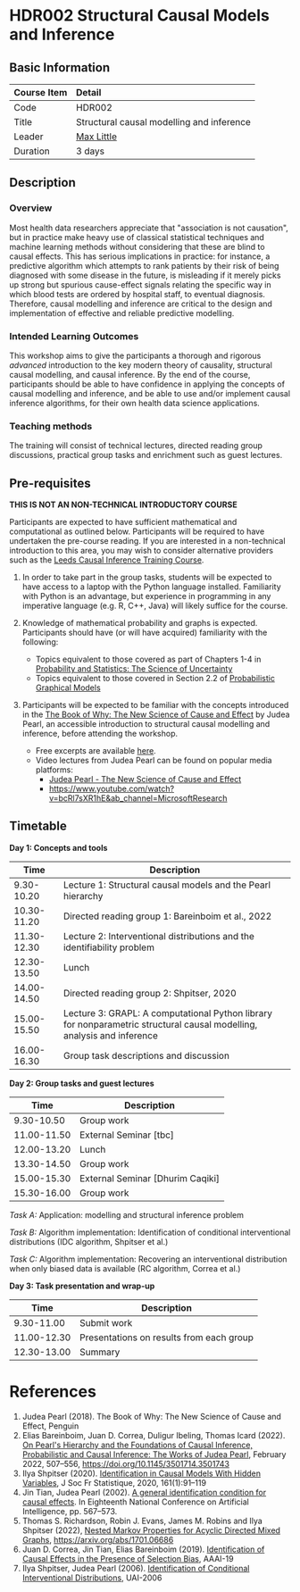 # HDR002 Structural Causal Models and Inference

## Basic Information

| Course Item | Detail |
| :---- | :------ |
| Code | HDR002 |
| Title | Structural causal modelling and inference |
| Leader | [Max Little](http://www.maxlittle.net/home/index.php) |
| Duration | 3 days |

## Description

### Overview 

Most health data researchers appreciate that "association is not causation", but in practice make heavy use of classical statistical techniques and machine learning methods without considering that these are blind to causal effects. This has serious implications in practice: for instance, a predictive algorithm which attempts to rank patients by their risk of being diagnosed with some disease in the future, is misleading if it merely picks up strong but spurious cause-effect signals relating the specific way in which blood tests are ordered by hospital staff, to eventual diagnosis. Therefore, causal modelling and inference are critical to the design and implementation of effective and reliable predictive modelling.

### Intended Learning Outcomes

This workshop aims to give the participants a thorough and rigorous *advanced* introduction to the key modern theory of causality, structural causal modelling, and causal inference. By the end of the course, participants should be able to have confidence in applying the concepts of causal modelling and inference, and be able to use and/or implement causal inference algorithms, for their own health data science applications.

### Teaching methods

The training will consist of technical lectures, directed reading group discussions, practical group tasks and enrichment such as guest lectures.

## Pre-requisites

**THIS IS NOT AN NON-TECHNICAL INTRODUCTORY COURSE** 

Participants are expected to have sufficient mathematical and computational as outlined below. Participants will be required to have undertaken the pre-course reading. If you are interested in a non-technical introduction to this area, you may wish to consider alternative providers such as the [Leeds Causal Inference Training Course](https://www.causalinsights.com/training/).

1. In order to take part in the group tasks, students will be expected to have access to a laptop with the Python language installed. Familiarity with Python is an advantage, but experience in programming in any imperative language (e.g. R, C++, Java) will likely suffice for the course.

2. Knowledge of mathematical probability and graphs is expected. Participants should have (or will have acquired) familiarity with the following: 
    - Topics equivalent to those covered as part of Chapters 1-4 in [Probability and Statistics: The Science of Uncertainty](https://www.utstat.toronto.edu/mikevans/jeffrosenthal/book.pdf)
    - Topics equivalent to those covered in Section 2.2 of [Probabilistic Graphical Models](http://mcb111.org/w06/KollerFriedman.pdf)

3. Participants will be expected to be familiar with the concepts introduced in the [The Book of Why: The New Science of Cause and Effect](https://en.wikipedia.org/wiki/The_Book_of_Why) by Judea Pearl, an accessible introduction to structural causal modelling and inference, before attending the workshop.  
    - Free excerpts are available [here](http://bayes.cs.ucla.edu/WHY/). 
    - Video lectures from Judea Pearl can be found on popular media platforms: 
      - [Judea Pearl - The New Science of Cause and Effect](https://www.youtube.com/watch?v=ZaPV1OSEpHw&ab_channel=PyData)
      - https://www.youtube.com/watch?v=bcRl7sXR1hE&ab_channel=MicrosoftResearch

## Timetable

**Day 1: Concepts and tools**

| Time | Description | 
| ---- | ----------- |
| 9.30-10.20 | Lecture 1: Structural causal models and the Pearl hierarchy |
| 10.30-11.20 | Directed reading group 1: Bareinboim et al., 2022 |
| 11.30-12.30 | Lecture 2: Interventional distributions and the identifiability problem |
| 12.30-13.50 | Lunch |
| 14.00-14.50 | Directed reading group 2: Shpitser, 2020 |
| 15.00-15.50 | Lecture 3: GRAPL: A computational Python library for nonparametric structural causal modelling, analysis and inference |
| 16.00-16.30 | Group task descriptions and discussion |

**Day 2: Group tasks and guest lectures**

| Time | Description | 
| ---- | ----------- |
| 9.30-10.50 | Group work | 
| 11.00-11.50 | External Seminar [tbc] | 
| 12.00-13.20 | Lunch | 
| 13.30-14.50 | Group work | 
| 15.00-15.30 | External Seminar [Dhurim Caqiki] | 
| 15.30-16.00 | Group work | 

*Task A:* Application: modelling and structural inference problem

*Task B:* Algorithm implementation: Identification of conditional interventional distributions (IDC algorithm, Shpitser et al.)

*Task C:* Algorithm implementation: Recovering an interventional distribution when only biased data is available (RC algorithm, Correa et al.)

**Day 3: Task presentation and wrap-up**

| Time | Description | 
| ---- | ----------- |
| 9.30-11.00 | Submit work | 
| 11.00-12.30 | Presentations on results from each group | 
| 12.30-13.00 | Summary | 

# References

1. Judea Pearl (2018). The Book of Why: The New Science of Cause and Effect, Penguin
2. Elias Bareinboim, Juan D. Correa, Duligur Ibeling, Thomas Icard (2022). [On Pearl's Hierarchy and the Foundations of Causal Inference, Probabilistic and Causal Inference: The Works of Judea Pearl](https://causalai.net/r60.pdf), February 2022, 507–556, https://doi.org/10.1145/3501714.3501743
3. Ilya Shpitser (2020). [Identification in Causal Models With Hidden Variables](https://pubmed.ncbi.nlm.nih.gov/33240555/), J Soc Fr Statistique, 2020, 161(1):91–119
4. Jin Tian, Judea Pearl (2002). [A general identification condition for causal effects](https://www.aaai.org/Library/AAAI/2002/aaai02-085.php). In Eighteenth National Conference on Artificial Intelligence, pp. 567–573.
5. Thomas S. Richardson, Robin J. Evans, James M. Robins and Ilya Shpitser (2022), [Nested Markov Properties for Acyclic Directed Mixed Graphs](https://arxiv.org/abs/1701.06686), https://arxiv.org/abs/1701.06686
6. Juan D. Correa, Jin Tian, Elias Bareinboim (2019). [Identification of Causal Effects in the Presence of Selection Bias](https://ojs.aaai.org/index.php/AAAI/article/view/4125), AAAI-19
7. Ilya Shpitser, Judea Pearl (2006). [Identification of Conditional Interventional Distributions](https://arxiv.org/abs/1206.6876), UAI-2006


